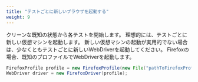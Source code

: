 ```yaml
---
title: "テストごとに新しいブラウザを起動する"
weight: 9
---
```



クリーンな既知の状態から各テストを開始します。
理想的には、テストごとに新しい仮想マシンを起動します。
新しい仮想マシンの起動が実用的でない場合は、少なくともテストごとに新しいWebDriverを起動してください。
Firefoxの場合、既知のプロファイルでWebDriverを起動します。

```java
FirefoxProfile profile = new FirefoxProfile(new File("pathToFirefoxProfile"));
WebDriver driver = new FirefoxDriver(profile);
```
